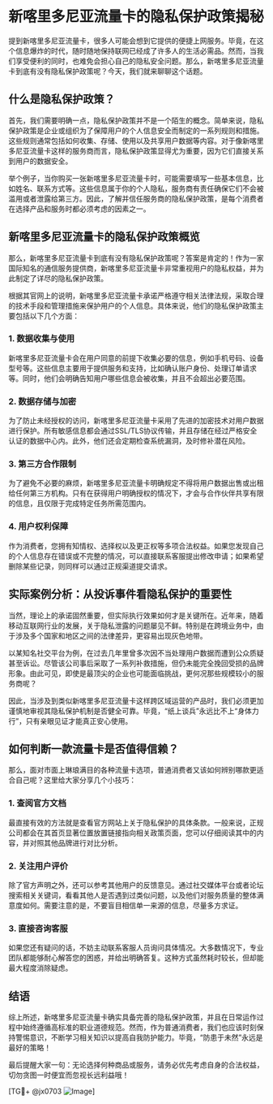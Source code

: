 # 新喀里多尼亚流量卡的隐私保护政策揭秘

提到新喀里多尼亚流量卡，很多人可能会想到它提供的便捷上网服务。毕竟，在这个信息爆炸的时代，随时随地保持联网已经成了许多人的生活必需品。然而，当我们享受便利的同时，也难免会担心自己的隐私安全问题。那么，新喀里多尼亚流量卡到底有没有隐私保护政策呢？今天，我们就来聊聊这个话题。

## 什么是隐私保护政策？

首先，我们需要明确一点，隐私保护政策并不是一个陌生的概念。简单来说，隐私保护政策是企业或组织为了保障用户的个人信息安全而制定的一系列规则和措施。这些规则通常包括如何收集、存储、使用以及共享用户数据等内容。对于像新喀里多尼亚流量卡这样的服务商而言，隐私保护政策显得尤为重要，因为它们直接关系到用户的数据安全。

举个例子，当你购买一张新喀里多尼亚流量卡时，可能需要填写一些基本信息，比如姓名、联系方式等。这些信息属于你的个人隐私，服务商有责任确保它们不会被滥用或者泄露给第三方。因此，了解并信任服务商的隐私保护政策，是每个消费者在选择产品和服务时都必须考虑的因素之一。

## 新喀里多尼亚流量卡的隐私保护政策概览

那么，新喀里多尼亚流量卡到底有没有隐私保护政策呢？答案是肯定的！作为一家国际知名的通信服务提供商，新喀里多尼亚流量卡非常重视用户的隐私权益，并为此制定了详尽的隐私保护政策。

根据其官网上的说明，新喀里多尼亚流量卡承诺严格遵守相关法律法规，采取合理的技术手段和管理措施来保护用户的个人信息。具体来说，他们的隐私保护政策主要包括以下几个方面：

### 1. 数据收集与使用

新喀里多尼亚流量卡会在用户同意的前提下收集必要的信息，例如手机号码、设备型号等。这些信息主要用于提供服务和支持，比如确认账户身份、处理订单请求等。同时，他们会明确告知用户哪些信息会被收集，并且不会超出必要范围。

### 2. 数据存储与加密

为了防止未经授权的访问，新喀里多尼亚流量卡采用了先进的加密技术对用户数据进行保护。所有敏感信息都会通过SSL/TLS协议传输，并且存储在经过严格安全认证的数据中心内。此外，他们还会定期检查系统漏洞，及时修补潜在风险。

### 3. 第三方合作限制

为了避免不必要的麻烦，新喀里多尼亚流量卡明确规定不得将用户数据出售或出租给任何第三方机构。只有在获得用户明确授权的情况下，才会与合作伙伴共享有限的信息，且仅限于完成特定任务所需范围内。

### 4. 用户权利保障

作为消费者，您拥有知情权、选择权以及更正权等多项合法权益。如果您发现自己的个人信息存在错误或不完整的情况，可以直接联系客服提出修改申请；如果希望删除某些记录，则同样可以通过正规渠道提交请求。

## 实际案例分析：从投诉事件看隐私保护的重要性

当然，理论上的承诺固然重要，但实际执行效果如何才是关键所在。近年来，随着移动互联网行业的发展，关于隐私泄露的问题屡见不鲜。特别是在跨境业务中，由于涉及多个国家和地区之间的法律差异，更容易出现灰色地带。

以某知名社交平台为例，在过去几年里曾多次因不当处理用户数据而遭到公众质疑甚至诉讼。尽管该公司事后采取了一系列补救措施，但仍未能完全挽回受损的品牌形象。由此可见，即使是最顶尖的企业也可能面临挑战，更何况那些规模较小的服务商呢？

因此，当涉及到类似新喀里多尼亚流量卡这样跨区域运营的产品时，我们必须更加谨慎地审视其隐私保护机制是否健全可靠。毕竟，“纸上谈兵”永远比不上“身体力行”，只有亲眼见证才能真正安心使用。

## 如何判断一款流量卡是否值得信赖？

那么，面对市面上琳琅满目的各种流量卡选项，普通消费者又该如何辨别哪款更适合自己呢？这里给大家分享几个小技巧：

### 1. 查阅官方文档

最直接有效的方法就是查看官方网站上关于隐私保护的具体条款。一般来说，正规公司都会在其首页显著位置放置链接指向相关政策页面，您可以仔细阅读其中的内容，并对照其他品牌进行对比分析。

### 2. 关注用户评价

除了官方声明之外，还可以参考其他用户的反馈意见。通过社交媒体平台或者论坛搜索相关关键词，看看其他人是否遇到过类似问题，以及他们对服务质量的整体满意度如何。需要注意的是，不要盲目相信单一来源的信息，尽量多方求证。

### 3. 直接咨询客服

如果您还有疑问的话，不妨主动联系客服人员询问具体情况。大多数情况下，专业团队都能够耐心解答您的困惑，并给出明确答复。这种方式虽然耗时较长，但却能最大程度消除疑虑。

## 结语

综上所述，新喀里多尼亚流量卡确实具备完善的隐私保护政策，并且在日常运作过程中始终遵循高标准的职业道德规范。然而，作为普通消费者，我们也应该时刻保持警惕意识，不断学习相关知识以提高自我防护能力。毕竟，“防患于未然”永远是最好的策略！

最后提醒大家一句：无论选择何种商品或服务，请务必优先考虑自身的合法权益，切勿贪图一时便宜而忽视长远利益哦！

[TG💪+ @jx0703 ![Image](https://github.com/user-attachments/assets/dbca1d08-cadb-493c-b0ec-ad6f7a83f270)]